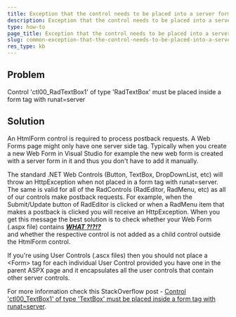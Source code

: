 ```yaml
---
title: Exception that the control needs to be placed into a server form control
description: Exception that the control needs to be placed into a server form control - Telerik Web UI. Check it now!
type: how-to
page_title: Exception that the control needs to be placed into a server form control
slug: common-exception-that-the-control-needs-to-be-placed-into-a-server-form-control
res_type: kb
---
```


## Problem

Control 'ctl00_RadTextBox1' of type 'RadTextBox' must be placed inside a form tag with runat=server

## Solution

An HtmlForm control is required to process postback requests. A Web Forms page might only have one server side tag. Typically when you create a new Web Form in Visual Studio for example the new web form is created with a server form in it and thus you don't have to add it manually.  
   
The standard .NET Web Controls (Button, TextBox, DropDownList, etc) will throw an HttpException when not placed in a form tag with runat=server. The same is valid for all of the RadControls (RadEditor, RadMenu, etc) as all of our controls make postback requests. For example, when the Submit/Update button of RadEditor is clicked or when a RadMenu item that makes a postback is clicked you will receive an HttpException. When you get this message the best solution is to check whether your Web Form (.aspx file) contains ***<u>WHAT ?!?!?</u>***  
and whether the respective control is not added as a child control outside the HtmlForm control.  
   
If you're using User Controls (.ascx files) then you should not place a &lt;Form&gt; tag for each individual User Control provided you have one in the parent ASPX page and it encapsulates all the user controls that contain other server controls.  

For more information check this StackOverflow post - [Control 'ctl00_TextBox1' of type 'TextBox' must be placed inside a form tag with runat=server](https://stackoverflow.com/questions/2490340/control-ctl00-textbox1-of-type-textbox-must-be-placed-inside-a-form-tag-with).



  